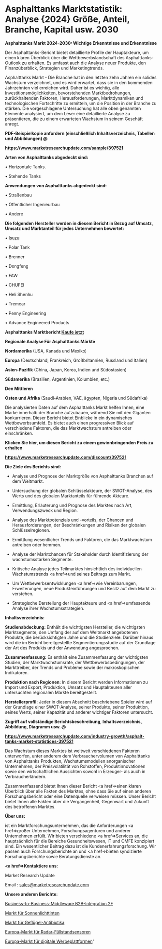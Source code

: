 # Asphalttanks Marktstatistik: Analyse {2024} Größe, Anteil, Branche, Kapital usw. 2030

<strong>Asphalttanks Markt 2024-2030: Wichtige Erkenntnisse und Erkenntnisse</strong>

Der Asphalttanks-Bericht bietet detaillierte Profile der Hauptakteure, um einen klaren Überblick über die Wettbewerbslandschaft des Asphalttanks-Outlook zu erhalten. Es umfasst auch die Analyse neuer Produkte, den Finanzüberblick, Strategien und Marketingtrends.

Asphalttanks Markt - Die Branche hat in den letzten zehn Jahren ein solides Wachstum verzeichnet, und es wird erwartet, dass sie in den kommenden Jahrzehnten viel erreichen wird. Daher ist es wichtig, alle Investitionsmöglichkeiten, bevorstehenden Marktbedrohungen, zurückhaltenden Faktoren, Herausforderungen, Marktdynamiken und technologischen Fortschritte zu ermitteln, um die Position in der Branche zu stärken. Die vorgeschlagene Untersuchung hat alle oben genannten Elemente analysiert, um dem Leser eine detaillierte Analyse zu präsentieren, die zu einem erwarteten Wachstum in seinem Geschäft anregt.



<strong><b>PDF-Beispielkopie anfordern (einschließlich Inhaltsverzeichnis, Tabellen und Abbildungen) @ </b></strong>

<strong><a href=https://www.marketresearchupdate.com/sample/397521>

<strong>https://www.marketresearchupdate.com/sample/397521</u></a></strong></strong>



<strong>Arten von Asphalttanks abgedeckt sind:</strong>

• Horizontale Tanks.

• Stehende Tanks



<strong>Anwendungen von Asphalttanks abgedeckt sind:</strong>

• Straßenbau

• Öffentlicher Ingenieurbau

• Andere



<strong>Die folgenden Hersteller werden in diesem Bericht in Bezug auf Umsatz, Umsatz und Marktanteil für jedes Unternehmen bewertet:</strong>

• Isuzu

• Polar Tank

• Brenner

• Dongfeng

• FAW

• CHUFEI

• Heli Shenhu

• Tremcar

• Penny Engineering

• Advance Engineered Products



<strong>Asphalttanks Marktbericht <a href=https://www.marketresearchupdate.com/buynow/397521>Kaufe jetzt</a></strong>



<strong>Regionale Analyse Für Asphalttanks Märkte</strong>



<strong>Nordamerika</strong> (USA, Kanada und Mexiko)



<strong>Europa</strong> (Deutschland, Frankreich, Großbritannien, Russland und Italien)



<strong>Asien-Pazifik</strong> (China, Japan, Korea, Indien und Südostasien)



<strong>Südamerika</strong> (Brasilien, Argentinien, Kolumbien, etc.)



<strong>Den Mittleren</strong> 

<strong>Osten und Afrika</strong> (Saudi-Arabien, VAE, ägypten, Nigeria und Südafrika)

Die analysierten Daten auf dem Asphalttanks Markt helfen Ihnen, eine Marke innerhalb der Branche aufzubauen, während Sie mit den Giganten konkurrieren. Dieser Bericht bietet Einblicke in ein dynamisches Wettbewerbsumfeld. Es bietet auch einen progressiven Blick auf verschiedene Faktoren, die das Marktwachstum antreiben oder einschränken.



<strong>Klicken Sie hier, um diesen Bericht zu einem gewinnbringenden Preis zu erhalten
</strong>

<strong><a href=https://www.marketresearchupdate.com/discount/397521>https://www.marketresearchupdate.com/discount/397521</b></u></strong></a>



<strong>Die Ziele des Berichts sind:</strong>

- Analyse und Prognose der Marktgröße von Asphalttanks Branchen auf dem Weltmarkt.

- Untersuchung der globalen Schlüsselakteure, der SWOT-Analyse, des Werts und des globalen Marktanteils für führende Akteure.

- Ermittlung, Erläuterung und Prognose des Marktes nach Art, Verwendungszweck und Region.

- Analyse des Marktpotenzials und -vorteils, der Chancen und Herausforderungen, der Beschränkungen und Risiken der globalen Schlüsselregionen.

- Ermittlung wesentlicher Trends und Faktoren, die das Marktwachstum antreiben oder hemmen.

- Analyse der Marktchancen für Stakeholder durch Identifizierung der wachstumsstarken Segmente.

- Kritische Analyse jedes Teilmarktes hinsichtlich des individuellen Wachstumstrends <a href=>und</a> seines Beitrags zum Markt.

- Um Wettbewerbsentwicklungen <a href=>wie</a> Vereinbarungen, Erweiterungen, neue Produkteinführungen und Besitz auf dem Markt zu verstehen.

- Strategische Darstellung der Hauptakteure und <a href=>umfas</a>sende Analyse ihrer Wachstumsstrategien.



<strong>Inhaltsverzeichnis:</strong>



<strong>Studienabdeckung:</strong> Enthält die wichtigsten Hersteller, die wichtigsten Marktsegmente, den Umfang der auf dem Weltmarkt angebotenen Produkte, die berücksichtigten Jahre und die Studienziele. Darüber hinaus wird die im Bericht bereitgestellte Segmentierungsstudie auf der Grundlage der Art des Produkts und der Anwendung angesprochen.



<strong>Zusammenfassung:</strong> Es enthält eine Zusammenfassung der wichtigsten Studien, der Marktwachstumsrate, der Wettbewerbsbedingungen, der Markttreiber, der Trends und Probleme sowie der makroskopischen Indikatoren.



<strong>Produktion nach Regionen:</strong> In diesem Bericht werden Informationen zu Import und Export, Produktion, Umsatz und Hauptakteuren aller untersuchten regionalen Märkte bereitgestellt.



<strong>Herstellerprofil:</strong> Jeder in diesem Abschnitt beschriebene Spieler wird auf der Grundlage einer SWOT-Analyse, seiner Produkte, seiner Produktion, seines Werts, seiner Kapazität und anderer wichtiger Faktoren untersucht.



<strong><b>Zugriff auf vollständige Berichtsbeschreibung, Inhaltsverzeichnis, Abbildung, Diagramm usw. @ </b></strong>

<strong><a href=https://www.marketresearchupdate.com/industry-growth/asphalt-tanks-market-statistices-397521>https://www.marketresearchupdate.com/industry-growth/asphalt-tanks-market-statistices-397521</a></strong>

Das Wachstum dieses Marktes ist weltweit verschiedenen Faktoren unterworfen, unter anderem dem Verbrauchervolumen von Asphalttanks von Asphalttanks Produkten, Wachstumsmodellen anorganischer Unternehmen, der Preisvolatilität von Rohstoffen, Produktinnovationen sowie den wirtschaftlichen Aussichten sowohl in Erzeuger- als auch in Verbraucherländern.

Zusammenfassend bietet Ihnen dieser Bericht <a href=>einen</a> klaren Überblick über alle Fakten des Marktes, ohne dass Sie auf einen anderen Forschungsbericht oder eine Datenquelle verweisen müssen. Unser Bericht bietet Ihnen alle Fakten über die Vergangenheit, Gegenwart und Zukunft des betroffenen Marktes.



<strong>Über uns:</strong>

 ist ein Marktforschungsunternehmen, das die Anforderungen <a href=>großer</a> Unternehmen, Forschungsagenturen und anderer Unternehmen erfüllt. Wir bieten verschiedene <a href=>Services</a> an, die hauptsächlich für die Bereiche Gesundheitswesen, IT und CMFE konzipiert sind. Ein wesentlicher Beitrag dazu ist die Kundenerfahrungsforschung. Wir passen auch Forschungsberichte an und <a href=>bieten</a> syndizierte Forschungsberichte sowie Beratungsdienste an.



<strong><a href=>Kontaktiere uns:</a></strong>

Market Research Update

Email : sales@marketresearchupdate.com



<strong>Unsere anderen Berichte:</strong>

<a href=https://www.linkedin.com/pulse/business-to-business-middleware-b2b-integration-2f>Business-to-Business-Middleware B2B-Integration 2F</a>

<a href=https://www.linkedin.com/pulse/sunlight-inks-market-2023-remarking-enormous>Markt für Sonnenlichttinten</a>

<a href=https://www.linkedin.com/pulse/poultry-antibiotic-market-analysis-segment-region>Markt für Geflügel-Antibiotika</a>

<a href=https://www.linkedin.com/pulse/europe-radar-level-sensors-market-2023-pointing-capture>Europa-Markt für Radar-Füllstandsensoren</a>

<a href=https://www.linkedin.com/pulse/europe-digital-advertising-platforms-market-ejftf/>Europa-Markt für digitale Werbeplattformen</a>"
